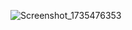
![Screenshot_1735476353](https://github.com/user-attachments/assets/1115a0d1-4fb3-4817-a67d-3f204fceb1c5)
